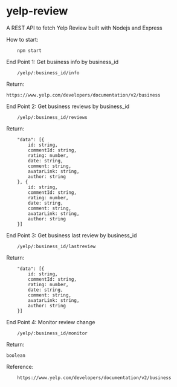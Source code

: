 # yelp-review
A REST API to fetch Yelp Review built with Nodejs and Express

How to start:

		npm start

End Point 1: Get business info by business_id 

		/yelp/:business_id/info

Return: 
    
    https://www.yelp.com/developers/documentation/v2/business		


End Point 2: Get business reviews by business_id 

		/yelp/:business_id/reviews

Return:

		"data": [{
			id: string,
			commentId: string,
			rating: number,
			date: string,
			comment: string,
			avatarLink: string,
			author: string
		}, {
			id: string,
			commentId: string,
			rating: number,
			date: string,
			comment: string,
			avatarLink: string,
			author: string
		}]


End Point 3: Get business last review by business_id 

		/yelp/:business_id/lastreview

Return:

		"data": [{
			id: string,
			commentId: string,
			rating: number,
			date: string,
			comment: string,
			avatarLink: string,
			author: string
		}]

End Point 4: Monitor review change 

		/yelp/:business_id/monitor

Return: 
    
    boolean			

Reference: 

		https://www.yelp.com/developers/documentation/v2/business
